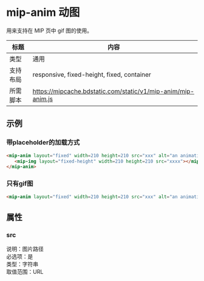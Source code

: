 # mip-anim 动图

用来支持在 MIP 页中 gif 图的使用。

标题|内容
----|----
类型|通用
支持布局| responsive, fixed-height, fixed, container
所需脚本|https://mipcache.bdstatic.com/static/v1/mip-anim/mip-anim.js

## 示例

### 带placeholder的加载方式

```html
<mip-anim layout="fixed" width=210 height=210 src="xxx" alt="an animation">
   <mip-img layout="fixed-height" width=210 height=210 src="xxxx"></mip-img>
</mip-anim>
```

### 只有gif图

```html
<mip-anim layout="fixed" width=210 height=210 src="xxx" alt="an animation"></mip-anim>
```

## 属性

### src

说明：图片路径  
必选项：是  
类型：字符串  
取值范围：URL

